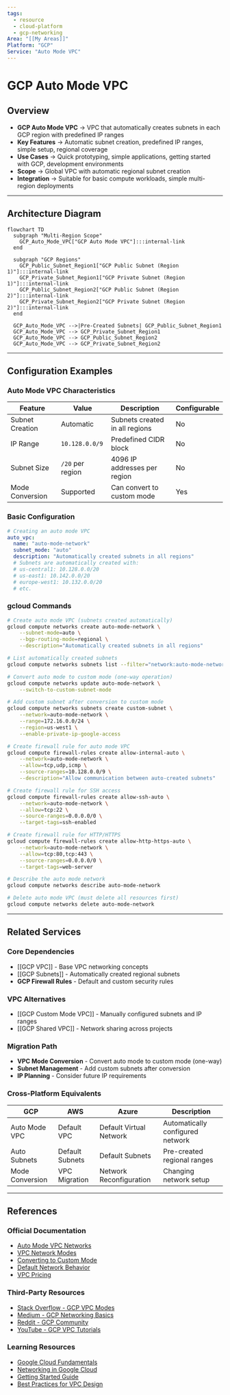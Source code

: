 ```yaml
---
tags:
  - resource
  - cloud-platform
  - gcp-networking
Area: "[[My Areas]]"
Platform: "GCP"
Service: "Auto Mode VPC"
---
```


# GCP Auto Mode VPC

## Overview

- **GCP Auto Mode VPC** → VPC that automatically creates subnets in each GCP region with predefined IP ranges
- **Key Features** → Automatic subnet creation, predefined IP ranges, simple setup, regional coverage
- **Use Cases** → Quick prototyping, simple applications, getting started with GCP, development environments
- **Scope** → Global VPC with automatic regional subnet creation
- **Integration** → Suitable for basic compute workloads, simple multi-region deployments

---

## Architecture Diagram

```mermaid
flowchart TD
  subgraph "Multi-Region Scope"
    GCP_Auto_Mode_VPC["GCP Auto Mode VPC"]:::internal-link
  end

  subgraph "GCP Regions"
    GCP_Public_Subnet_Region1["GCP Public Subnet (Region 1)"]:::internal-link
    GCP_Private_Subnet_Region1["GCP Private Subnet (Region 1)"]:::internal-link
    GCP_Public_Subnet_Region2["GCP Public Subnet (Region 2)"]:::internal-link
    GCP_Private_Subnet_Region2["GCP Private Subnet (Region 2)"]:::internal-link
  end

  GCP_Auto_Mode_VPC -->|Pre-Created Subnets| GCP_Public_Subnet_Region1
  GCP_Auto_Mode_VPC --> GCP_Private_Subnet_Region1
  GCP_Auto_Mode_VPC --> GCP_Public_Subnet_Region2
  GCP_Auto_Mode_VPC --> GCP_Private_Subnet_Region2

```

---

## Configuration Examples

### Auto Mode VPC Characteristics
| Feature | Value | Description | Configurable |
|---------|-------|-------------|-------------|
| Subnet Creation | Automatic | Subnets created in all regions | No |
| IP Range | `10.128.0.0/9` | Predefined CIDR block | No |
| Subnet Size | `/20` per region | 4096 IP addresses per region | No |
| Mode Conversion | Supported | Can convert to custom mode | Yes |

### Basic Configuration
```yaml
# Creating an auto mode VPC
auto_vpc:
  name: "auto-mode-network"
  subnet_mode: "auto"
  description: "Automatically created subnets in all regions"
  # Subnets are automatically created with:
  # us-central1: 10.128.0.0/20
  # us-east1: 10.142.0.0/20
  # europe-west1: 10.132.0.0/20
  # etc.
```

### gcloud Commands
```bash
# Create auto mode VPC (subnets created automatically)
gcloud compute networks create auto-mode-network \
    --subnet-mode=auto \
    --bgp-routing-mode=regional \
    --description="Automatically created subnets in all regions"

# List automatically created subnets
gcloud compute networks subnets list --filter="network:auto-mode-network"

# Convert auto mode to custom mode (one-way operation)
gcloud compute networks update auto-mode-network \
    --switch-to-custom-subnet-mode

# Add custom subnet after conversion to custom mode
gcloud compute networks subnets create custom-subnet \
    --network=auto-mode-network \
    --range=172.16.0.0/24 \
    --region=us-west1 \
    --enable-private-ip-google-access

# Create firewall rule for auto mode VPC
gcloud compute firewall-rules create allow-internal-auto \
    --network=auto-mode-network \
    --allow=tcp,udp,icmp \
    --source-ranges=10.128.0.0/9 \
    --description="Allow communication between auto-created subnets"

# Create firewall rule for SSH access
gcloud compute firewall-rules create allow-ssh-auto \
    --network=auto-mode-network \
    --allow=tcp:22 \
    --source-ranges=0.0.0.0/0 \
    --target-tags=ssh-enabled

# Create firewall rule for HTTP/HTTPS
gcloud compute firewall-rules create allow-http-https-auto \
    --network=auto-mode-network \
    --allow=tcp:80,tcp:443 \
    --source-ranges=0.0.0.0/0 \
    --target-tags=web-server

# Describe the auto mode network
gcloud compute networks describe auto-mode-network

# Delete auto mode VPC (must delete all resources first)
gcloud compute networks delete auto-mode-network
```

---

## Related Services

### Core Dependencies
- [[GCP VPC]] - Base VPC networking concepts
- [[GCP Subnets]] - Automatically created regional subnets
- **GCP Firewall Rules** - Default and custom security rules

### VPC Alternatives
- [[GCP Custom Mode VPC]] - Manually configured subnets and IP ranges
- [[GCP Shared VPC]] - Network sharing across projects

### Migration Path
- **VPC Mode Conversion** - Convert auto mode to custom mode (one-way)
- **Subnet Management** - Add custom subnets after conversion
- **IP Planning** - Consider future IP requirements

### Cross-Platform Equivalents
| GCP | AWS | Azure | Description |
|-----|-----|-------|-------------|
| Auto Mode VPC | Default VPC | Default Virtual Network | Automatically configured network |
| Auto Subnets | Default Subnets | Default Subnets | Pre-created regional ranges |
| Mode Conversion | VPC Migration | Network Reconfiguration | Changing network setup |

---

## References

### Official Documentation
- [Auto Mode VPC Networks](https://cloud.google.com/vpc/docs/vpc#auto-mode-considerations)
- [VPC Network Modes](https://cloud.google.com/vpc/docs/vpc#network-types)
- [Converting to Custom Mode](https://cloud.google.com/vpc/docs/using-vpc#convert-auto-to-custom)
- [Default Network Behavior](https://cloud.google.com/vpc/docs/vpc#default-network)
- [VPC Pricing](https://cloud.google.com/vpc/pricing)

### Third-Party Resources
- [Stack Overflow - GCP VPC Modes](https://stackoverflow.com/questions/tagged/google-cloud-vpc)
- [Medium - GCP Networking Basics](https://medium.com/tag/gcp-networking)
- [Reddit - GCP Community](https://reddit.com/r/googlecloud)
- [YouTube - GCP VPC Tutorials](https://youtube.com/results?search_query=gcp+auto+mode+vpc)

### Learning Resources
- [Google Cloud Fundamentals](https://cloud.google.com/training/courses#cloud-fundamentals)
- [Networking in Google Cloud](https://cloud.google.com/training/courses/networking-gcp)
- [Getting Started Guide](https://cloud.google.com/docs/get-started)
- [Best Practices for VPC Design](https://cloud.google.com/architecture/best-practices-vpc-design)

